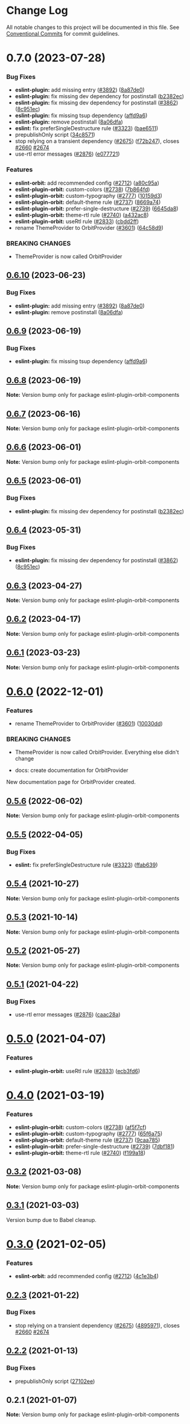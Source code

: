 # Change Log

All notable changes to this project will be documented in this file.
See [Conventional Commits](https://conventionalcommits.org) for commit guidelines.

# 0.7.0 (2023-07-28)


### Bug Fixes

* **eslint-plugin:** add missing entry ([#3892](https://github.com/kiwicom/orbit/issues/3892)) ([8a87de0](https://github.com/kiwicom/orbit/commit/8a87de079b65fa097c44df5492582543fd0f20ee))
* **eslint-plugin:** fix missing dev dependency for postinstall ([b2382ec](https://github.com/kiwicom/orbit/commit/b2382ecf0272b098898324eb4bf5461f7177b158))
* **eslint-plugin:** fix missing dev dependency for postinstall ([#3862](https://github.com/kiwicom/orbit/issues/3862)) ([8c951ec](https://github.com/kiwicom/orbit/commit/8c951ec1a3986745f463c35dda6cab2510d5104b))
* **eslint-plugin:** fix missing tsup dependency ([affd9a6](https://github.com/kiwicom/orbit/commit/affd9a6ff18be926efa1bf3233b1024efe8a71c0))
* **eslint-plugin:** remove postinstall ([8a06dfa](https://github.com/kiwicom/orbit/commit/8a06dfaacf930a99d153a2356c1978eebe069293))
* **eslint:** fix preferSingleDestructure rule ([#3323](https://github.com/kiwicom/orbit/issues/3323)) ([bae6511](https://github.com/kiwicom/orbit/commit/bae6511aa64b57d96ba48e42bee9bf2e3436e68c))
* prepublishOnly script ([34c8571](https://github.com/kiwicom/orbit/commit/34c8571157411a8be0394379f8ba6bc8273e8f94))
* stop relying on a transient dependency ([#2675](https://github.com/kiwicom/orbit/issues/2675)) ([f72b247](https://github.com/kiwicom/orbit/commit/f72b247532a7a375013b88d5099a98951e6b95a8)), closes [#2660](https://github.com/kiwicom/orbit/issues/2660) [#2674](https://github.com/kiwicom/orbit/issues/2674)
* use-rtl error messages ([#2876](https://github.com/kiwicom/orbit/issues/2876)) ([e077721](https://github.com/kiwicom/orbit/commit/e07772103110e4f6c3859102f66deb8f1cc99a53))


### Features

* **eslint-orbit:** add recommended config ([#2712](https://github.com/kiwicom/orbit/issues/2712)) ([a80c95a](https://github.com/kiwicom/orbit/commit/a80c95a33fe53e5bfc3ad3ec9eb7c6f05abbc786))
* **eslint-plugin-orbit:** custom-colors ([#2738](https://github.com/kiwicom/orbit/issues/2738)) ([7b864fd](https://github.com/kiwicom/orbit/commit/7b864fd8184c0302c33b0a8199b0b712c69215c4))
* **eslint-plugin-orbit:** custom-typography ([#2777](https://github.com/kiwicom/orbit/issues/2777)) ([10159d3](https://github.com/kiwicom/orbit/commit/10159d32507d60165b04166a7cff4901766d0408))
* **eslint-plugin-orbit:** default-theme rule ([#2737](https://github.com/kiwicom/orbit/issues/2737)) ([8669a74](https://github.com/kiwicom/orbit/commit/8669a74d4c5f9a4897330833b5451712c6ebf794))
* **eslint-plugin-orbit:** prefer-single-destructure ([#2739](https://github.com/kiwicom/orbit/issues/2739)) ([6645da8](https://github.com/kiwicom/orbit/commit/6645da8873b7d23f96214dd8fff65ea1cb40cdab))
* **eslint-plugin-orbit:** theme-rtl rule ([#2740](https://github.com/kiwicom/orbit/issues/2740)) ([a432ac8](https://github.com/kiwicom/orbit/commit/a432ac8f5fa1d7c21be3ce2ea19163306cd32b6c))
* **eslint-plugin-orbit:** useRtl rule ([#2833](https://github.com/kiwicom/orbit/issues/2833)) ([cbdd2ff](https://github.com/kiwicom/orbit/commit/cbdd2ff4fe399c16698a3f011731c51a9579f1e0))
* rename ThemeProvider to OrbitProvider ([#3601](https://github.com/kiwicom/orbit/issues/3601)) ([64c58d9](https://github.com/kiwicom/orbit/commit/64c58d9a9de7552b6aefe9f8463261f10bd81434))


### BREAKING CHANGES

* ThemeProvider is now called OrbitProvider





## [0.6.10](https://github.com/kiwicom/orbit/compare/eslint-plugin-orbit-components@0.6.9...eslint-plugin-orbit-components@0.6.10) (2023-06-23)


### Bug Fixes

* **eslint-plugin:** add missing entry ([#3892](https://github.com/kiwicom/orbit/issues/3892)) ([8a87de0](https://github.com/kiwicom/orbit/commit/8a87de079b65fa097c44df5492582543fd0f20ee))
* **eslint-plugin:** remove postinstall ([8a06dfa](https://github.com/kiwicom/orbit/commit/8a06dfaacf930a99d153a2356c1978eebe069293))





## [0.6.9](https://github.com/kiwicom/orbit/compare/eslint-plugin-orbit-components@0.6.8...eslint-plugin-orbit-components@0.6.9) (2023-06-19)


### Bug Fixes

* **eslint-plugin:** fix missing tsup dependency ([affd9a6](https://github.com/kiwicom/orbit/commit/affd9a6ff18be926efa1bf3233b1024efe8a71c0))





## [0.6.8](https://github.com/kiwicom/orbit/compare/eslint-plugin-orbit-components@0.6.7...eslint-plugin-orbit-components@0.6.8) (2023-06-19)

**Note:** Version bump only for package eslint-plugin-orbit-components





## [0.6.7](https://github.com/kiwicom/orbit/compare/eslint-plugin-orbit-components@0.6.6...eslint-plugin-orbit-components@0.6.7) (2023-06-16)

**Note:** Version bump only for package eslint-plugin-orbit-components





## [0.6.6](https://github.com/kiwicom/orbit/compare/eslint-plugin-orbit-components@0.6.5...eslint-plugin-orbit-components@0.6.6) (2023-06-01)

**Note:** Version bump only for package eslint-plugin-orbit-components





## [0.6.5](https://github.com/kiwicom/orbit/compare/eslint-plugin-orbit-components@0.6.4...eslint-plugin-orbit-components@0.6.5) (2023-06-01)


### Bug Fixes

* **eslint-plugin:** fix missing dev dependency for postinstall ([b2382ec](https://github.com/kiwicom/orbit/commit/b2382ecf0272b098898324eb4bf5461f7177b158))





## [0.6.4](https://github.com/kiwicom/orbit/compare/eslint-plugin-orbit-components@0.6.3...eslint-plugin-orbit-components@0.6.4) (2023-05-31)


### Bug Fixes

* **eslint-plugin:** fix missing dev dependency for postinstall ([#3862](https://github.com/kiwicom/orbit/issues/3862)) ([8c951ec](https://github.com/kiwicom/orbit/commit/8c951ec1a3986745f463c35dda6cab2510d5104b))





## [0.6.3](https://github.com/kiwicom/orbit/compare/eslint-plugin-orbit-components@0.6.2...eslint-plugin-orbit-components@0.6.3) (2023-04-27)

**Note:** Version bump only for package eslint-plugin-orbit-components





## [0.6.2](https://github.com/kiwicom/orbit/compare/eslint-plugin-orbit-components@0.6.1...eslint-plugin-orbit-components@0.6.2) (2023-04-17)

**Note:** Version bump only for package eslint-plugin-orbit-components





## [0.6.1](https://github.com/kiwicom/orbit/compare/eslint-plugin-orbit-components@0.6.0...eslint-plugin-orbit-components@0.6.1) (2023-03-23)

**Note:** Version bump only for package eslint-plugin-orbit-components





# [0.6.0](https://github.com/kiwicom/orbit/compare/eslint-plugin-orbit-components@0.5.6...eslint-plugin-orbit-components@0.6.0) (2022-12-01)


### Features

* rename ThemeProvider to OrbitProvider ([#3601](https://github.com/kiwicom/orbit/issues/3601)) ([10030dd](https://github.com/kiwicom/orbit/commit/10030dddc66826cfd7ff84edac90afdc4897dc94))


### BREAKING CHANGES

* ThemeProvider is now called OrbitProvider.
Everything else didn't change

* docs: create documentation for OrbitProvider

New documentation page for OrbitProvider created.





## [0.5.6](https://github.com/kiwicom/orbit/compare/eslint-plugin-orbit-components@0.5.5...eslint-plugin-orbit-components@0.5.6) (2022-06-02)

**Note:** Version bump only for package eslint-plugin-orbit-components





## [0.5.5](https://github.com/kiwicom/orbit/compare/eslint-plugin-orbit-components@0.5.4...eslint-plugin-orbit-components@0.5.5) (2022-04-05)


### Bug Fixes

* **eslint:** fix preferSingleDestructure rule ([#3323](https://github.com/kiwicom/orbit/issues/3323)) ([ffab639](https://github.com/kiwicom/orbit/commit/ffab6390e4e149a6d3ced3b8a6572bc2bb9657b8))





## [0.5.4](https://github.com/kiwicom/orbit/compare/eslint-plugin-orbit-components@0.5.3...eslint-plugin-orbit-components@0.5.4) (2021-10-27)

**Note:** Version bump only for package eslint-plugin-orbit-components





## [0.5.3](https://github.com/kiwicom/orbit/compare/eslint-plugin-orbit-components@0.5.2...eslint-plugin-orbit-components@0.5.3) (2021-10-14)

**Note:** Version bump only for package eslint-plugin-orbit-components





## [0.5.2](https://github.com/kiwicom/orbit/compare/eslint-plugin-orbit-components@0.5.1...eslint-plugin-orbit-components@0.5.2) (2021-05-27)

**Note:** Version bump only for package eslint-plugin-orbit-components





## [0.5.1](https://github.com/kiwicom/orbit/compare/eslint-plugin-orbit-components@0.5.0...eslint-plugin-orbit-components@0.5.1) (2021-04-22)


### Bug Fixes

* use-rtl error messages ([#2876](https://github.com/kiwicom/orbit/issues/2876)) ([caac28a](https://github.com/kiwicom/orbit/commit/caac28a24f840f5226b7f34685cf4acd47d3cdab))





# [0.5.0](https://github.com/kiwicom/orbit/compare/eslint-plugin-orbit-components@0.4.0...eslint-plugin-orbit-components@0.5.0) (2021-04-07)


### Features

* **eslint-plugin-orbit:** useRtl rule ([#2833](https://github.com/kiwicom/orbit/issues/2833)) ([ecb3fd6](https://github.com/kiwicom/orbit/commit/ecb3fd6530cf6c9c0a3115d72bd6fb12f45aef90))





# [0.4.0](https://github.com/kiwicom/orbit/compare/eslint-plugin-orbit-components@0.3.2...eslint-plugin-orbit-components@0.4.0) (2021-03-19)


### Features

* **eslint-plugin-orbit:** custom-colors ([#2738](https://github.com/kiwicom/orbit/issues/2738)) ([af5f7cf](https://github.com/kiwicom/orbit/commit/af5f7cfac528472f0ce5e3993758ddc8c43dd4a0))
* **eslint-plugin-orbit:** custom-typography ([#2777](https://github.com/kiwicom/orbit/issues/2777)) ([65f6a75](https://github.com/kiwicom/orbit/commit/65f6a75b8d0ab8dfc8a2c0283a962a4c55bfcaa5))
* **eslint-plugin-orbit:** default-theme rule ([#2737](https://github.com/kiwicom/orbit/issues/2737)) ([9caa785](https://github.com/kiwicom/orbit/commit/9caa7850f361ba5355c5d78a693f9ddcdfcf27de))
* **eslint-plugin-orbit:** prefer-single-destructure ([#2739](https://github.com/kiwicom/orbit/issues/2739)) ([7dbf181](https://github.com/kiwicom/orbit/commit/7dbf1811acaeeca030450864577554306b61a273))
* **eslint-plugin-orbit:** theme-rtl rule ([#2740](https://github.com/kiwicom/orbit/issues/2740)) ([f199a18](https://github.com/kiwicom/orbit/commit/f199a18581b2f55e3fe6a98fca52a101d996a072))





## [0.3.2](https://github.com/kiwicom/orbit/compare/eslint-plugin-orbit-components@0.3.1...eslint-plugin-orbit-components@0.3.2) (2021-03-08)

**Note:** Version bump only for package eslint-plugin-orbit-components





## [0.3.1](https://github.com/kiwicom/orbit/compare/eslint-plugin-orbit-components@0.3.0...eslint-plugin-orbit-components@0.3.1) (2021-03-03)

Version bump due to Babel cleanup.





# [0.3.0](https://github.com/kiwicom/orbit/compare/eslint-plugin-orbit-components@0.2.3...eslint-plugin-orbit-components@0.3.0) (2021-02-05)


### Features

* **eslint-orbit:** add recommended config ([#2712](https://github.com/kiwicom/orbit/issues/2712)) ([4c1e3b4](https://github.com/kiwicom/orbit/commit/4c1e3b4af885f0d4c7b4531326a2f638756501cc))





## [0.2.3](https://github.com/kiwicom/orbit/compare/eslint-plugin-orbit-components@0.2.2...eslint-plugin-orbit-components@0.2.3) (2021-01-22)


### Bug Fixes

* stop relying on a transient dependency ([#2675](https://github.com/kiwicom/orbit/issues/2675)) ([4895971](https://github.com/kiwicom/orbit/commit/48959716c4ea209b94ad3efec4af68a92605910c)), closes [#2660](https://github.com/kiwicom/orbit/issues/2660) [#2674](https://github.com/kiwicom/orbit/issues/2674)





## [0.2.2](https://github.com/kiwicom/orbit/compare/eslint-plugin-orbit-components@0.2.1...eslint-plugin-orbit-components@0.2.2) (2021-01-13)


### Bug Fixes

* prepublishOnly script ([27102ee](https://github.com/kiwicom/orbit/commit/27102ee08cd89f277b5e329a210fe05537c40ac8))





## 0.2.1 (2021-01-07)

**Note:** Version bump only for package eslint-plugin-orbit-components
